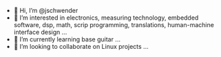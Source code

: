 - 👋 Hi, I’m @jschwender
- 👀 I’m interested in electronics, measuring technology, embedded software, dsp, math,  scrip programming, translations, human-machine interface design ...
- 🌱 I’m currently learning base guitar ...
- 💞️ I’m looking to collaborate on Linux projects ...

<!---
jschwender/jschwender is a ✨ special ✨ repository because its `README.md` (this file) appears on your GitHub profile.
You can click the Preview link to take a look at your changes.
--->
